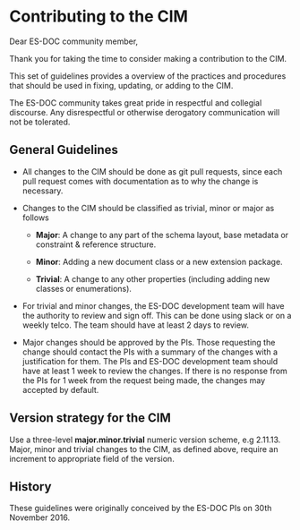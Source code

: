 # Contributing to the CIM

Dear ES-DOC community member,

Thank you for taking the time to consider making a contribution to the
CIM.

This set of guidelines provides a overview of the practices and
procedures that should be used in fixing, updating, or adding to the
CIM.

The ES-DOC community takes great pride in respectful and collegial
discourse. Any disrespectful or otherwise derogatory communication
will not be tolerated.

## General Guidelines

* All changes to the CIM should be done as git pull requests, since
  each pull request comes with documentation as to why the change is
  necessary.

* Changes to the CIM should be classified as trivial, minor or major
  as follows

  * **Major**: A change to any part of the schema layout, base metadata or
    constraint & reference structure.

  * **Minor**: Adding a new document class or a new extension package.

  * **Trivial**: A change to any other properties (including adding new
    classes or enumerations).

* For trivial and minor changes, the ES-DOC development team will have
  the authority to review and sign off. This can be done using slack
  or on a weekly telco. The team should have at least 2 days to
  review.

* Major changes should be approved by the PIs. Those requesting the
  change should contact the PIs with a summary of the changes with a
  justification for them. The PIs and ES-DOC development team should
  have at least 1 week to review the changes. If there is no response
  from the PIs for 1 week from the request being made, the changes may
  accepted by default.


## Version strategy for the CIM

Use a three-level **major.minor.trivial** numeric version scheme,
e.g 2.11.13. Major, minor and trivial changes to the CIM, as defined
above, require an increment to appropriate field of the version.

## History

These guidelines were originally conceived by the ES-DOC PIs on 30th
November 2016.
